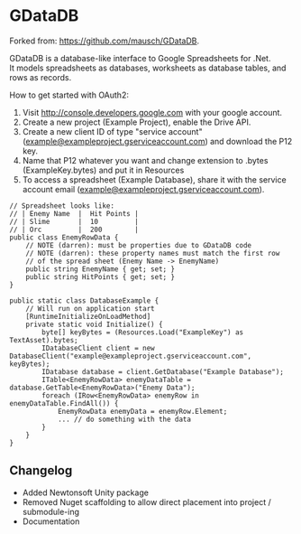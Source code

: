 # GDataDB

Forked from: https://github.com/mausch/GDataDB.

GDataDB is a database-like interface to Google Spreadsheets for .Net.<br/>
It models spreadsheets as databases, worksheets as database tables, and rows as records.

How to get started with OAuth2:
1. Visit http://console.developers.google.com with your google account.
2. Create a new project (Example Project), enable the Drive API.
3. Create a new client ID of type "service account" (example@exampleproject.gserviceaccount.com) and download the P12 key.
4. Name that P12 whatever you want and change extension to .bytes (ExampleKey.bytes) and put it in Resources
5. To access a spreadsheet (Example Database), share it with the service account email (example@exampleproject.gserviceaccount.com).
```
// Spreadsheet looks like:
// | Enemy Name  |  Hit Points |
// | Slime       |  10         |
// | Orc         |  200        |
public class EnemyRowData {
	// NOTE (darren): must be properties due to GDataDB code
	// NOTE (darren): these property names must match the first row
	// of the spread sheet (Enemy Name -> EnemyName)
	public string EnemyName { get; set; }
	public string HitPoints { get; set; }
}

public static class DatabaseExample {
	// Will run on application start
	[RuntimeInitializeOnLoadMethod]
	private static void Initialize() {
		byte[] keyBytes = (Resources.Load("ExampleKey") as TextAsset).bytes;
		IDatabaseClient client = new DatabaseClient("example@exampleproject.gserviceaccount.com", keyBytes);
		IDatabase database = client.GetDatabase("Example Database");
		ITable<EnemyRowData> enemyDataTable = database.GetTable<EnemyRowData>("Enemy Data");
		foreach (IRow<EnemyRowData> enemyRow in enemyDataTable.FindAll()) {
			EnemyRowData enemyData = enemyRow.Element;
			... // do something with the data
		}
	}
}
```


## Changelog
* Added Newtonsoft Unity package
* Removed Nuget scaffolding to allow direct placement into project / submodule-ing
* Documentation

